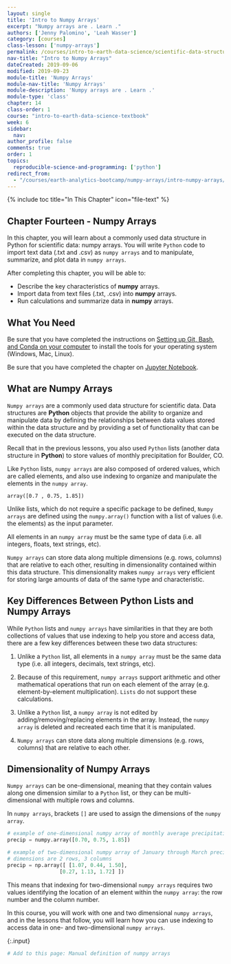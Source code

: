 ```yaml
---
layout: single
title: 'Intro to Numpy Arrays'
excerpt: "Numpy arrays are . Learn ."
authors: ['Jenny Palomino', 'Leah Wasser']
category: [courses]
class-lesson: ['numpy-arrays']
permalink: /courses/intro-to-earth-data-science/scientific-data-structures-python/numpy-arrays/
nav-title: "Intro to Numpy Arrays"
dateCreated: 2019-09-06
modified: 2019-09-23
module-title: 'Numpy Arrays'
module-nav-title: 'Numpy Arrays'
module-description: 'Numpy arrays are . Learn .'
module-type: 'class'
chapter: 14
class-order: 1
course: "intro-to-earth-data-science-textbook"
week: 6
sidebar:
  nav:
author_profile: false
comments: true
order: 1
topics:
  reproducible-science-and-programming: ['python']
redirect_from:
  - "/courses/earth-analytics-bootcamp/numpy-arrays/intro-numpy-arrays/"
---
```


{% include toc title="In This Chapter" icon="file-text" %}

<div class='notice--success' markdown="1">

## <i class="fa fa-ship" aria-hidden="true"></i> Chapter Fourteen - Numpy Arrays

In this chapter, you will learn about a commonly used data structure in Python for scientific data: numpy arrays. You will write `Python` code to import text data (.txt and .csv) as `numpy arrays` and to manipulate, summarize, and plot data in `numpy arrays`.

After completing this chapter, you will be able to:

* Describe the key characteristics of **numpy** arrays.
* Import data from text files (.txt, .csv) into **numpy** arrays. 
* Run calculations and summarize data in **numpy** arrays.


## <i class="fa fa-check-square-o fa-2" aria-hidden="true"></i> What You Need

Be sure that you have completed the instructions on <a href="{{ site.url }}/workshops/setup-earth-analytics-python/setup-git-bash-conda/">Setting up Git, Bash, and Conda on your computer</a> to install the tools for your operating system (Windows, Mac, Linux). 

Be sure that you have completed the chapter on <a href="{{ site.url }}/courses/intro-to-earth-data-science/open-reproducible-science/jupyter-python/">Jupyter Notebook</a>.

</div>


## What are Numpy Arrays

`Numpy arrays` are a commonly used data structure for scientific data. Data structures are **Python** objects that provide the ability to organize and manipulate data by defining the relationships between data values stored within the data structure and by providing a set of functionality that can be executed on the data structure. 

Recall that in the previous lessons, you also used `Python` lists (another data structure in **Python**) to store values of monthly precipitation for Boulder, CO. 

Like `Python` lists, `numpy arrays` are also composed of ordered values, which are called elements, and also use indexing to organize and manipulate the elements in the `numpy array`. 

`array([0.7 , 0.75, 1.85])`

Unlike lists, which do not require a specific package to be defined, `Numpy arrays` are defined using the `numpy.array()` function with a list of values (i.e. the elements) as the input parameter. 

All elements in an `numpy array` must be the same type of data (i.e. all integers, floats, text strings, etc).

`Numpy arrays` can store data along multiple dimensions (e.g. rows, columns) that are relative to each other, resulting in dimensionality contained within this data structure. This dimensionality makes `numpy arrays` very efficient for storing large amounts of data of the same type and characteristic.



## Key Differences Between Python Lists and Numpy Arrays

While `Python` lists and `numpy arrays` have similarities in that they are both collections of values that use indexing to help you store and access data, there are a few key differences between these two data structures:

1. Unlike a `Python` list, all elements in a `numpy array` must be the same data type (i.e. all integers, decimals, text strings, etc).

2. Because of this requirement, `numpy arrays` support arithmetic and other mathematical operations that run on each element of the array (e.g. element-by-element multiplication). `Lists` do not support these calculations.

3. Unlike a `Python` list, a `numpy array` is not edited by adding/removing/replacing elements in the array. Instead, the `numpy array` is deleted and recreated each time that it is manipulated.

4. `Numpy arrays` can store data along multiple dimensions (e.g. rows, columns) that are relative to each other.


## Dimensionality of Numpy Arrays 

`Numpy arrays` can be one-dimensional, meaning that they contain values along one dimension similar to a `Python` list, or they can be multi-dimensional with multiple rows and columns. 

In `numpy arrays`, brackets `[]` are used to assign the dimensions of the `numpy array`. 

```python
# example of one-dimensional numpy array of monthly average precipitation for January through March in Boulder, CO
precip = numpy.array([0.70, 0.75, 1.85])
```

```python
# example of two-dimensional numpy array of January through March precipitation in Boulder, CO for two years: 2002 and 2013
# dimensions are 2 rows, 3 columns
precip = np.array([ [1.07, 0.44, 1.50], 
                 [0.27, 1.13, 1.72] ])
```

This means that indexing for two-dimensional `numpy arrays` requires two values identifying the location of an element within the `numpy array`: the row number and the column number. 

In this course, you will work with one and two dimensional `numpy arrays`, and in the lessons that follow, you will learn how you can use indexing to access data in one- and two-dimensional `numpy arrays`.

{:.input}
```python
# Add to this page: Manual definition of numpy arrays
```
